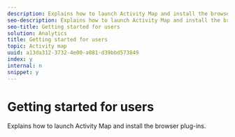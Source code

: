 ```yaml
---
description: Explains how to launch Activity Map and install the browser plug-ins.
seo-description: Explains how to launch Activity Map and install the browser plug-ins.
seo-title: Getting started for users
solution: Analytics
title: Getting started for users
topic: Activity map
uuid: a13da312-3732-4e00-a081-d39bbd573849
index: y
internal: n
snippet: y
---
```


# Getting started for users

Explains how to launch Activity Map and install the browser plug-ins.

